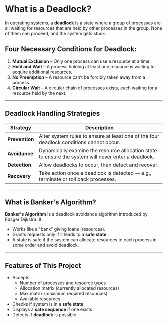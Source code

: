 
#  What is a Deadlock?

In operating systems, a **deadlock** is a state where a group of processes are all waiting for resources that are held by other processes in the group. None of them can proceed, and the system gets stuck.

##  Four Necessary Conditions for Deadlock:
1. **Mutual Exclusion** – Only one process can use a resource at a time.
2. **Hold and Wait** – A process holding at least one resource is waiting to acquire additional resources.
3. **No Preemption** – A resource can’t be forcibly taken away from a process.
4. **Circular Wait** – A circular chain of processes exists, each waiting for a resource held by the next.

---

##  Deadlock Handling Strategies

| Strategy      | Description |
|---------------|-------------|
| **Prevention** | Alter system rules to ensure at least one of the four deadlock conditions cannot occur. |
| **Avoidance**  | Dynamically examine the resource allocation state to ensure the system will never enter a deadlock. |
| **Detection**  | Allow deadlocks to occur, then detect and recover. |
| **Recovery**   | Take action once a deadlock is detected — e.g., terminate or roll back processes. |

---

##  What is Banker's Algorithm?

**Banker's Algorithm** is a deadlock avoidance algorithm introduced by Edsger Dijkstra. It:
- Works like a "bank" giving loans (resources).
- Grants requests only if it leads to a **safe state**.
- A state is safe if the system can allocate resources to each process in some order and avoid deadlock.

---

##  Features of This Project

- Accepts:
  - Number of processes and resource types
  - Allocation matrix (currently allocated resources)
  - Max matrix (maximum required resources)
  - Available resources
- Checks if system is in a **safe state**
- Displays a **safe sequence** if one exists
- Detects if **deadlock** is possible


